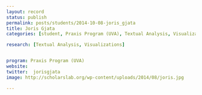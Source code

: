 ```yaml
---
layout: record
status: publish
permalink: posts/students/2014-10-08-joris_gjata
title: Joris Gjata
categories: [student, Praxis Program (UVA), Textual Analysis, Visualizations]

research: [Textual Analysis, Visualizations]


program: Praxis Program (UVA)
website: 
twitter:  jorisgjata
image: http://scholarslab.org/wp-content/uploads/2014/08/joris.jpg

---
```


